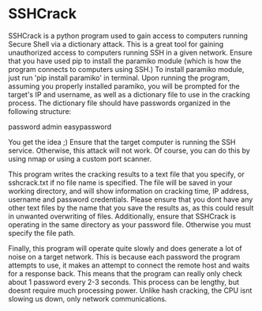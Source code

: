 # SSHCrack
SSHCrack is a python program used to gain access to computers running Secure Shell via a dictionary attack. This is a great tool for gaining unauthorized access to computers running SSH in a given network. Ensure that you have used pip to install the paramiko module (which is how the program connects to computers using SSH.)
To install paramiko module, just run 'pip install paramiko' in terminal.
Upon running the program, assuming you properly installed paramiko, you will be prompted for the target's IP and username, as well as a dictionary file to use in the cracking process. The dictionary file should have passwords organized in the following structure:

password
admin
easypassword

You get the idea ;)
Ensure that the target computer is running the SSH service. Otherwise, this attack will not work. Of course, you can do this by using nmap or using a custom port scanner.

This program writes the cracking results to a text file that you specify, or sshcrack.txt if no file name is specified. The file will be saved in your working directory, and will show information on cracking time, IP address, username and password credentials. Please ensure that you dont have any other text files by the name that you save the results as, as this could result in unwanted overwriting of files. Additionally, ensure that SSHCrack is operating in the same directory as your password file. Otherwise you must specify the file path.

Finally, this program will operate quite slowly and does generate a lot of noise on a target network. This is because each password the program attempts to use, it makes an attempt to connect the remote host and waits for a response back. This means that the program can really only check about 1 password every 2-3 seconds. This process can be lengthy, but doesnt require much processing power. Unlike hash cracking, the CPU isnt slowing us down, only network communications. 
